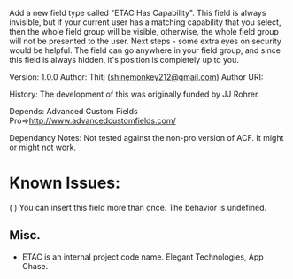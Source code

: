 Add a new field type called "ETAC Has Capability".  This field is always invisible, but if your current user has a matching capability that you select, then the whole field group will be visible, otherwise, the whole field group will not be presented to the user.  Next steps - some extra eyes on security would be helpful.
The field can go anywhere in your field group, and since this field is always hidden, it's position is completely up to you.

Version: 1.0.0
Author: Thiti (shinemonkey212@gmail.com)
Author URI:

History: The development of this was originally funded by JJ Rohrer.

Depends:  Advanced Custom Fields Pro=>http://www.advancedcustomfields.com/

Dependancy Notes: Not tested against the non-pro version of ACF.  It might or might not work.

Known Issues:
=============

( ) You can insert this field more than once.  The behavior is undefined.

Misc.
-----
 * ETAC is an internal project code name. Elegant Technologies, App Chase. 
